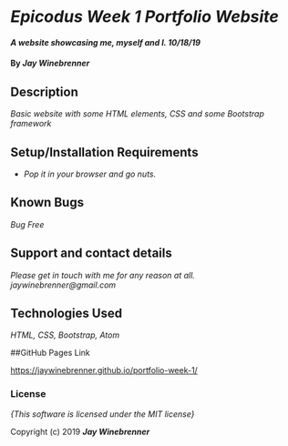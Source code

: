 # _Epicodus Week 1 Portfolio Website_

#### _A website showcasing me, myself and I. 10/18/19_

#### By _**Jay Winebrenner**_

## Description

_Basic website with some HTML elements, CSS and some Bootstrap framework_

## Setup/Installation Requirements

* _Pop it in your browser and go nuts._


## Known Bugs

_Bug Free_

## Support and contact details

_Please get in touch with me for any reason at all. jaywinebrenner@gmail.com_

## Technologies Used

_HTML, CSS, Bootstrap, Atom_

##GitHub Pages Link

<https://jaywinebrenner.github.io/portfolio-week-1/>

### License

*{This software is licensed under the MIT license}*

Copyright (c) 2019 **_Jay Winebrenner_**
